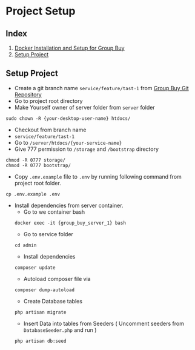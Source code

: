# Project Setup

## Index
1. [Docker Installation and Setup for Group Buy](docs/install-and-setup-docket.md)
2. [Setup Project](#setup-project)


## Setup Project
* Create a git branch name `service/feature/tast-1` from [Group Buy Git Repository](https://git.ranosys.org/ranosys/group_buy.git)
* Go to project root directory
* Make Yourself owner of server folder from `server` folder
```
sudo chown -R {your-desktop-user-name} htdocs/
```
* Checkout from branch name
* `service/feature/tast-1`
* Go to `/server/htdocs/{your-service-name}`
* Give 777 permission to `/storage` and `/bootstrap` directory
```
chmod -R 0777 storage/
chmod -R 0777 bootstrap/
```
* Copy `.env.example` file to `.env` by running following command from project root folder.
```
cp .env.example .env
```
* Install dependencies from server container.
    * Go to we container bash
    ```
    docker exec -it {group_buy_server_1} bash
    ```
    * Go to service folder
    ```
    cd admin
    ```
    * Install dependencies
    ```
    composer update
    ```
	* Autoload composer file via
	```
	composer dump-autoload
	```
    * Create Database tables
    ```
    php artisan migrate
    ```
    * Insert Data into tables from Seeders ( Uncomment seeders from `DatabaseSeeder.php` and run )
    ```
    php artisan db:seed
    ```